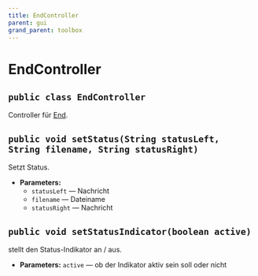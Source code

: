 ```yaml
---
title: EndController
parent: gui
grand_parent: toolbox
---
```


# EndController


## `public class EndController`

Controller für [End](End.md).

## `public void setStatus(String statusLeft, String filename, String statusRight)`

Setzt Status.

 * **Parameters:**
   * `statusLeft` —  Nachricht
   * `filename` —  Dateiname
   * `statusRight` —  Nachricht

## `public void setStatusIndicator(boolean active)`

stellt den Status-Indikator an / aus.

 * **Parameters:** `active` — ob der Indikator aktiv sein soll oder nicht
